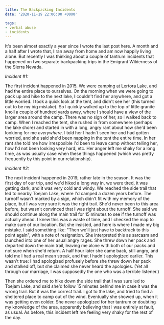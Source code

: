 ```yaml
---
title: The Backpacking Incidents
date: '2020-11-19 22:06:00 +0000'

tags:
- verbal abuse
- incidents
---
```


It's been almost exactly a year since I wrote the last post here.  A
month and a half after I wrote that, I ran away from home and am now happily
living alone.  But recently I was thinking about a couple of tantrum
incidents that happened on two separate backpacking trips 
in the Emigrant Wilderness of the Sierra Nevada.

<!--more-->

*Incident #1:*

The first incident happened in 2015.  We were camping at Lertora Lake,
and had the entire place to ourselves.  On the morning when we were
going to pack up and hike to the next lake, I couldn't find her
anywhere, and got a little worried.  I took a quick look at the tent,
and didn't see her (this turned out to be my big mistake).  So I
quickly walked up to the top of little granite knoll a couple of
hundred yards away, where I should have a view of the larger area
around the camp.  There was no sign of her, so I walked back to camp.
When I reached the tent, she rushed in from somewhere (perhaps the
lake shore) and started in with a long, angry rant about how she'd
been lookinng for me *everywhere*.  I told her I hadn't seen her and
had gotten worried, and she said she'd been napping in the tent the entire
time.  In her rant she told me how irresposible I'd been to leave camp
without telling her, how I'd not been looking very hard, etc.  Her
anger left me shaky for a long time, as was usually case when these
things happened (which was pretty frequently by this point in our
relationship).

*Incident #2:*

The next incident happened in 2019, rather late in the season.  It was
the first day of our trip, and we'd hiked a long way in, we were
tired, it was getting dark, and it was very cold and windy.  We
reached the side trail that led to nearby Toejam Lake, where I'd
camped a dozen years before.  The turnoff wasn't marked by a sign,
which didn't fit with my memory of the place, but I was very sure it
was the right trail.  She'd never been to this area before, but wasn't
convinced that I was right about the turnoff.  She said we should
continue along the main trail for 15 minutes to see if the turnoff was
actually ahead.  I knew this was a waste of time, and I checked the
map to make sure of our location.  But she insisted, and here is where
I made my big mistake.  I said something like: "Then we'll just have
to backtrack to this point again", with a note of resignation.  She
interpreted this as sarcasm and launched into one of her usual angry
rages.  She threw down her pack and departed down the main trail,
leaving me alone with both of our packs and not sure when she'd
return.  A half hour later she came back, still angry, and told me I
had a real mean streak, and that I hadn't apologized earlier.  This
wasn't true: I had apologized profusely before she threw down her pack
and stalked off, but she claimed she never heard the apologies.  (Yet
all through our marriage, I was supposedly the one who was a terrible
listener.)

Then she ordered me to hike down the side trail that I was sure led to Toejam
Lake, and said she'd follow 15 minutes behind me in case it was the
wrong trail.  But it was the correct trail.  I got to the lake, and
tried to find a sheltered place to camp out of the wind.  Eventually
she showed up, when it was getting even colder.  She never apologized
for her tantrum or doubting my knowledge of the area, apparently
believing that I was entirely at fault, as usual.  As before, this
incident left me feeling very shaky for the rest of the day. 
